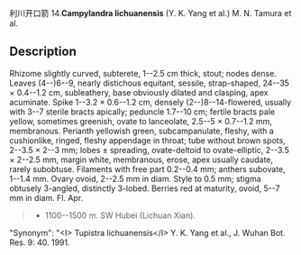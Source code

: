 利川开口箭
14.**Campylandra lichuanensis** (Y. K. Yang et al.) M. N. Tamura et al.

## Description
Rhizome slightly curved, subterete, 1--2.5 cm thick, stout; nodes dense. Leaves (4--)6--9, nearly distichous equitant, sessile, strap-shaped, 24--35 × 0.4--1.2 cm, subleathery, base obviously dilated and clasping, apex acuminate. Spike 1--3.2 × 0.6--1.2 cm, densely (2--)8--14-flowered, usually with 3--7 sterile bracts apically; peduncle 1.7--10 cm; fertile bracts pale yellow, sometimes greenish, ovate to lanceolate, 2.5--5 × 0.7--1.2 mm, membranous. Perianth yellowish green, subcampanulate, fleshy, with a cushionlike, ringed, fleshy appendage in throat; tube without brown spots, 2--3.5 × 2--3 mm; lobes ± spreading, ovate-deltoid to ovate-elliptic, 2--3.5 × 2--2.5 mm, margin white, membranous, erose, apex usually caudate, rarely subobtuse. Filaments with free part 0.2--0.4 mm; anthers subovate, 1--1.4 mm. Ovary ovoid, 2--2.5 mm in diam. Style to 0.5 mm; stigma obtusely 3-angled, distinctly 3-lobed. Berries red at maturity, ovoid, 5--7 mm in diam. Fl. Apr.


> * 1100--1500 m. SW Hubei (Lichuan Xian).

  "Synonym": "&lt;I&gt; Tupistra lichuanensis&lt;/I&gt; Y. K. Yang et al., J. Wuhan Bot. Res. 9: 40. 1991.

